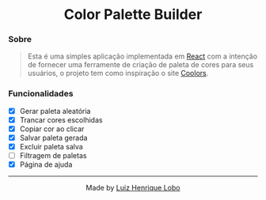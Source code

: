 <h1 align="center">
  Color Palette Builder
</h1>

### Sobre

> Esta é uma simples aplicação implementada em [React](https://pt-br.reactjs.org/) com a intenção de fornecer uma ferramente de criação de paleta de cores para seus usuários, o projeto tem como inspiração o site [Coolors](https://coolors.co/).

### Funcionalidades

- [x] Gerar paleta aleatória
- [x] Trancar cores escolhidas
- [x] Copiar cor ao clicar
- [x] Salvar paleta gerada
- [x] Excluir paleta salva
- [ ] Filtragem de paletas
- [x] Página de ajuda

---

<p align="center">
  Made by <a href="www.https://github.com/luizhenriquelobo1" target="_blank" target="_blank">
    Luiz Henrique Lobo
  </a>
</p>
